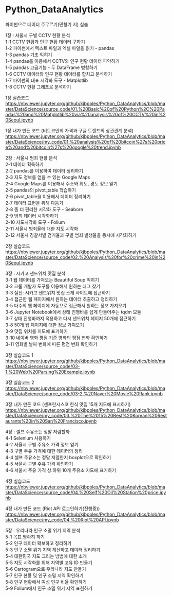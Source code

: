 # Python_DataAnalytics
파이썬으로 데이터 주무르기(민형기 저) 실습

1장 : 서울시 구별 CCTV 현황 분석\
1-1 CCTV 현황과 인구 현황 데이터 구하기\
1-2 파이썬에서 텍스트 파일과 엑셀 파일을 읽기 - pandas\
1-3 pandas 기초 익히기\
1-4 pandas를 이용해서 CCTV와 인구 현황 데이터 파악하기\
1-5 pandas 고급기능 - 두 DataFrame 병합하기\
1-6 CCTV 데이터와 인구 현황 데이터를 합치고 분석하기\
1-7 파이썬의 대표 시각화 도구 - Matplotlib\
1-8 CCTV 현황 그래프로 분석하기

1장 실습코드\
https://nbviewer.jupyter.org/github/kjbpoles/Python_DataAnalytics/blob/master/DataScience/source_code/01.%20Basic%20of%20Python%2C%20Pandas%20and%20Matplotlib%20via%20analysis%20of%20CCTV%20in%20Seoul.ipynb

1장 내가 만든 코드 (비트코인의 가격과 구글 트렌드의 상관관계 분석) \
https://nbviewer.jupyter.org/github/kjbpoles/Python_DataAnalytics/blob/master/DataScience/my_code/01.%20analysis%20of%20bitcoin%27s%20price%20and%20bitcoin%27s%20google%20trend.ipynb

2장 : 서울시 범죄 현황 분석\
2-1 데이터 획득하기\
2-2 pandas를 이용하여 데이터 정리하기\
2-3 지도 정보를 얻을 수 있는 Google Maps\
2-4 Google Maps를 이용해서 주소와 위도, 경도 정보 얻기\
2-5 pandas의 pivot_table 학습하기\
2-6 pivot_table을 이용해서 데이터 정리하기\
2-7 데이터 표현을 위해 다듬기\
2-8 좀 더 편리한 시각화 도구 - Seaborn\
2-9 범죄 데이터 시각화하기\
2-10 지도시각화 도구 - Folium\
2-11 서울시 범죄율에 대한 지도 시각화\
2-12 서울시 경찰서별 검거율과 구별 범죄 발생율을 동시에 시각화하기

2장 실습코드\
https://nbviewer.jupyter.org/github/kjbpoles/Python_DataAnalytics/blob/master/DataScience/source_code/02.%20Analysis%20for%20crime%20in%20Seoul.ipynb

3장 : 시카고 샌드위치 맛집 분석\
3-1 웹 데이터를 가져오는 Beautiful Soup 익히기\
3-2 크롬 개발자 도구를 이용해서 원하는 태그 찾기\
3-3 실전: 시카고 샌드위치 맛집 소개 사이트에 접근하기\
3-4 접근한 웹 페이지에서 원하는 데이터 추출하고 정리하기\
3-5 다수의 웹 페이지에 자동으로 접근해서 원하는 정보 가져오기\
3-6 Jupyter Notebook에서 상태 진행바를 쉽게 만들어주는 tqdm 모듈\
3-7 상태 진행바까지 적용하고 다시 샌드위치 페이지 50개에 접근하기\
3-8 50개 웹 페이지에 대한 정보 가져오기\
3-9 맛집 위치를 지도에 표기하기\
3-10 네이버 영화 평점 기준 영화의 평점 변화 확인하기\
3-11 영화별 날짜 변화에 따른 평점 변화 확인하기

3장 실습코드 1\
https://nbviewer.jupyter.org/github/kjbpoles/Python_DataAnalytics/blob/master/DataScience/source_code/03-1.%20Web%20Parsing%20Example.ipynb

3장 실습코드 2\
https://nbviewer.jupyter.org/github/kjbpoles/Python_DataAnalytics/blob/master/DataScience/source_code/03-2.%20Naver%20Movie%20Rank.ipynb

3장 내가 만든 코드 (샌프란시스코 한식 맛집 15개 지도에 표시하기)\
https://nbviewer.jupyter.org/github/kjbpoles/Python_DataAnalytics/blob/master/DataScience/my_code/03.%20The%2015%20Best%20Korean%20Restaurants%20in%20San%20Francisco.ipynb

4장 : 셀프 주유소는 정말 저렴할까\
4-1 Selenium 사용하기\
4-2 서울시 구별 주유소 가격 정보 얻기\
4-3 구별 주유 가격에 대한 데이터의 정리\
4-4 셀프 주유소는 정말 저렴한지 boxplot으로 확인하기\
4-5 서울시 구별 주유 가격 확인하기\
4-6 서울시 주유 가격 상.하위 10개 주유소 지도에 표기하기

4장 실습코드\
https://nbviewer.jupyter.org/github/kjbpoles/Python_DataAnalytics/blob/master/DataScience/source_code/04.%20Self%20Oil%20Station%20price.ipynb

4장 내가 만든 코드 (Riot API 로그인하기(진행중))\
https://nbviewer.jupyter.org/github/kjbpoles/Python_DataAnalytics/blob/master/DataScience/my_code/04.%20Riot%20API.ipynb

5장 : 우리나라 인구 소멸 위기 지역 분석\
5-1 목표 명확히 하기\
5-2 인구 데이터 확보하고 정리하기\
5-3 인구 소멸 위기 지역 계산하고 데이터 정리하기\
5-4 대한민국 지도 그리는 방법에 대한 소개\
5-5 지도 시각화를 위해 지역별 고유 ID 만들기\
5-6 Cartogram으로 우리나라 지도 만들기\
5-7 인구 현황 및 인구 소멸 지역 확인하기\
5-8 인구 현황에서 여성 인구 비율 확인하기\
5-9 Folium에서 인구 소멸 위기 지역 표현하기
